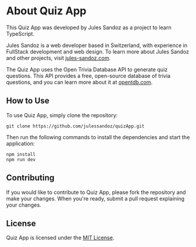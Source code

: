 # About Quiz App

This Quiz App was developed by Jules Sandoz as a project to learn TypeScript.

Jules Sandoz is a web developer based in Switzerland, with experience in FullStack development and web design. To learn more about Jules Sandoz and other projects, visit [jules-sandoz.com](https://jules-sandoz.com).

The Quiz App uses the Open Trivia Database API to generate quiz questions. This API provides a free, open-source database of trivia questions, and you can learn more about it at [opentdb.com](https://opentdb.com).

## How to Use

To use Quiz App, simply clone the repository:
    
    git clone https://github.com/julessandoz/quizApp.git

Then run the following commands to install the dependencies and start the application:

    npm install
    npm run dev

## Contributing

If you would like to contribute to Quiz App, please fork the repository and make your changes. When you're ready, submit a pull request explaining your changes.

## License

Quiz App is licensed under the [MIT License](LICENSE.md).
